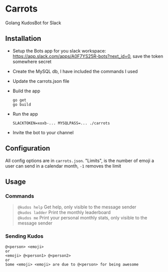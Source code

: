 # Carrots

Golang KudosBot for Slack

## Installation

* Setup the Bots app for you slack workspace: <https://app.slack.com/apps/A0F7YS25R-bots?next_id=0>, save the token somewhere secret
* Create the MySQL db, I have included the commands I used
* Update the carrots.json file
* Build the app

    ```
    go get
    go build
    ```

* Run the app

    ```
    SLACKTOKEN=xoxb-... MYSQLPASS=... ./carrots
    ```

* Invite the bot to your channel

## Configuration

All config options are in `carrots.json`. "Limits", is the number of emoji a user can send in a calendar month, `-1` removes the limit

## Usage

### Commands

> `@kudos help` Get help, only visible to the message sender  
> `@kudos ladder` Print the monthly leaderboard  
> `@kudos me` Print your personal monthly stats, only visible to the message sender  

### Sending Kudos

```
@<person> <emoji>
or
<emoji> @<person1> @<person2>
or
Some <emoji> <emoji> are due to @<person> for being awesome
```
